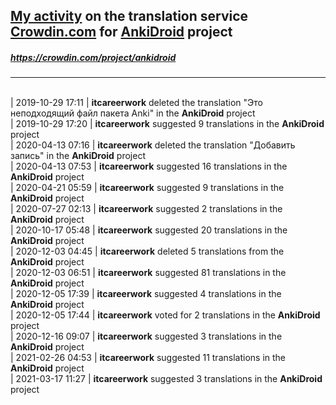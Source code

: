 ## [My activity](https://crowdin.com/profile/itcareerwork/activity "My profile") on the translation service [Crowdin.com](https://crowdin.com "crowdin.com") for [AnkiDroid](https://crowdin.com/project/ankidroid "AnkiDroid Crowdin") project
##### <https://crowdin.com/project/ankidroid>
***
<br>| 2019-10-29 17:11 | **itcareerwork** deleted the translation "Это неподходящий файл пакета Anki" in the **AnkiDroid** project
<br>| 2019-10-29 17:20 | **itcareerwork** suggested 9 translations in the **AnkiDroid** project
<br>| 2020-04-13 07:16 | **itcareerwork** deleted the translation "Добавить запись" in the **AnkiDroid** project
<br>| 2020-04-13 07:53 | **itcareerwork** suggested 16 translations in the **AnkiDroid** project
<br>| 2020-04-21 05:59 | **itcareerwork** suggested 9 translations in the **AnkiDroid** project
<br>| 2020-07-27 02:13 | **itcareerwork** suggested 2 translations in the **AnkiDroid** project
<br>| 2020-10-17 05:48 | **itcareerwork** suggested 20 translations in the **AnkiDroid** project
<br>| 2020-12-03 04:45 | **itcareerwork** deleted 5 translations from the **AnkiDroid** project
<br>| 2020-12-03 06:51 | **itcareerwork** suggested 81 translations in the **AnkiDroid** project
<br>| 2020-12-05 17:39 | **itcareerwork** suggested 4 translations in the **AnkiDroid** project
<br>| 2020-12-05 17:44 | **itcareerwork** voted for 2 translations in the **AnkiDroid** project
<br>| 2020-12-16 09:07 | **itcareerwork** suggested 3 translations in the **AnkiDroid** project
<br>| 2021-02-26 04:53 | **itcareerwork** suggested 11 translations in the **AnkiDroid** project
<br>| 2021-03-17 11:27 | **itcareerwork** suggested 3 translations in the **AnkiDroid** project
